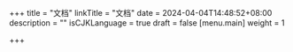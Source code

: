 +++
title = "文档"
linkTitle = "文档"
date = 2024-04-04T14:48:52+08:00
description = ""
isCJKLanguage = true
draft = false
[menu.main]
    weight = 1

+++
